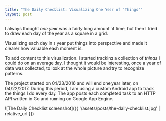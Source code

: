 ```yaml
---
title: "The Daily Checklist: Visualizing One Year of 'Things'"
layout: post
---
```


I always thought *one year* was a fairly long amount of time, but then I tried to draw each day of the year as a square in a grid.

Visualizing each day in a year put things into perspective and made it clearer how valuable each moment is.

To add content to this visualization, I started tracking a collection of *things* I could do on an average day. I thought it would be interesting, once a year of data was collected, to look at the whole picture and try to recognize patterns.

The project started on 04/23/2016 and will end one year later, on 04/22/2017. During this period, I am using a custom Android app to track the things I do every day. The app posts each completed task to an HTTP API written in Go and running on Google App Engine.

![The Daily Checklist screenshot]({{ '/assets/posts/the-daily-checklist.jpg' | relative_url }})
